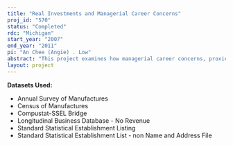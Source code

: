 ```yaml
---
title: "Real Investments and Managerial Career Concerns"
proj_id: "570"
status: "Completed"
rdc: "Michigan"
start_year: "2007"
end_year: "2011"
pi: "An Chee (Angie) . Low"
abstract: "This project examines how managerial career concerns, proxied by age, affect firm real investment policies. These career concerns can lead to distortions in the decisions to build or destroy plants since such decisions reflect on the ability of the manager to make good decisions. The researchers estimate logistic regressions to test whether managerial career concerns affect the probability of plant births, deaths, sales, and purchases. The research will also test the “trapped administrator” phenomenon where a manager who is afraid of losing her reputation is more reluctant to cease investments in unproductive plants which she built or acquired and may even try to increase the resources to these plants in order to prevent failure.  This project will prepare new tabulations of public firms managed by different demographic groups. To understand whether CEO age affects plant births and deaths, the investigators will tabulate the different investment projects against CEO age and also prepare tabulations relating the value of capital expenditures, value of shipments, and total employment to CEO age. The project will provide benefits through the production of population level estimates of plant births and deaths and by relating variation in these plant activities to managerial characteristics. Logistic models are used to relate CEO age and gender to the probability of various investment (or disinvestment) projects being undertaken. Additional estimates will show how managerial characteristics influence plant-level capital expenditures. These estimates of the impact of managerial age and other demographic variables are important as they shed light on how changing demographics can affect macroeconomic employment and productivity patterns."
layout: project
---
```


**Datasets Used:**

  - Annual Survey of Manufactures 
  - Census of Manufactures 
  - Compustat-SSEL Bridge 
  - Longitudinal Business Database - No Revenue 
  - Standard Statistical Establishment Listing 
  - Standard Statistical Establishment List - non Name and Address File 

